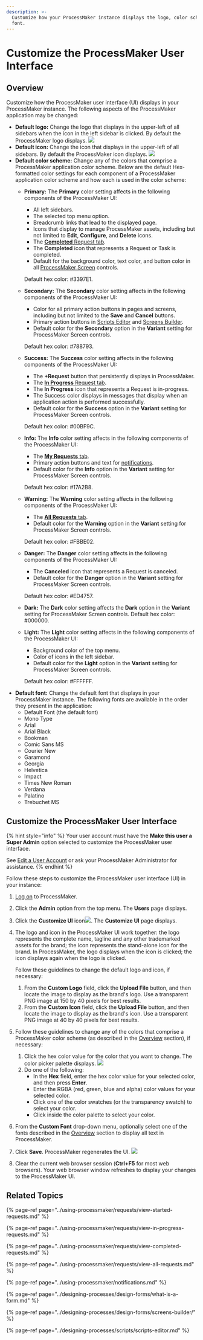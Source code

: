 ```yaml
---
description: >-
  Customize how your ProcessMaker instance displays the logo, color scheme, and
  font.
---
```


# Customize the ProcessMaker User Interface

## Overview

Customize how the ProcessMaker user interface \(UI\) displays in your ProcessMaker instance. The following aspects of the ProcessMaker application may be changed:

* **Default logo:** Change the logo that displays in the upper-left of all sidebars when the icon in the left sidebar is clicked. By default the ProcessMaker logo displays. ![](../.gitbook/assets/logo-processmaker-custom-ui-admin.png) 
* **Default icon:** Change the icon that displays in the upper-left of all sidebars. By default the ProcessMaker icon displays. ![](../.gitbook/assets/icon-processmaker-custom-ui-admin.png) 
* **Default color scheme:** Change any of the colors that comprise a ProcessMaker application color scheme. Below are the default Hex-formatted color settings for each component of a ProcessMaker application color scheme and how each is used in the color scheme:
  * **Primary:** The **Primary** color setting affects in the following components of the ProcessMaker UI:

    * All left sidebars.
    * The selected top menu option.
    * Breadcrumb links that lead to the displayed page.
    * Icons that display to manage ProcessMaker assets, including but not limited to **Edit**, **Configure**, and **Delete** icons.
    * The [**Completed** Request tab](../using-processmaker/requests/view-completed-requests.md#view-completed-requests-in-which-you-participated).
    * The **Completed** icon that represents a Request or Task is completed.
    * Default for the background color, text color, and button color in all [ProcessMaker Screen](../designing-processes/design-forms/what-is-a-form.md) controls.

    Default hex color: \#3397E1.

  * **Secondary:** The **Secondary** color setting affects in the following components of the ProcessMaker UI:

    * Color for all primary action buttons in pages and screens, including but not limited to the **Save** and **Cancel** buttons.
    * Primary action buttons in [Scripts Editor](../designing-processes/scripts/scripts-editor.md) and [Screens Builder](../designing-processes/design-forms/screens-builder/).
    * Default color for the **Secondary** option in the **Variant** setting for ProcessMaker Screen controls.

    Default hex color: \#788793.

  * **Success:** The **Success** color setting affects in the following components of the ProcessMaker UI:

    * The **+Request** button that persistently displays in ProcessMaker.
    * The [**In Progress** Request tab](../using-processmaker/requests/view-in-progress-requests.md#view-in-progress-requests-in-which-you-are-participating).
    * The **In Progress** icon that represents a Request is in-progress.
    * The Success color displays in messages that display when an application action is performed successfully.
    * Default color for the **Success** option in the **Variant** setting for ProcessMaker Screen controls.

    Default hex color: \#00BF9C.

  * **Info:** The **Info** color setting affects in the following components of the ProcessMaker UI:

    * The [**My Requests** tab](../using-processmaker/requests/view-started-requests.md#view-your-requests).
    * Primary action buttons and text for [notifications](../using-processmaker/notifications.md).
    * Default color for the **Info** option in the **Variant** setting for ProcessMaker Screen controls.

    Default hex color: \#17A2B8.

  * **Warning:** The **Warning** color setting affects in the following components of the ProcessMaker UI:

    * The [**All Requests** tab](../using-processmaker/requests/view-all-requests.md#view-all-requests-in-your-organization).
    * Default color for the **Warning** option in the **Variant** setting for ProcessMaker Screen controls.

    Default hex color: \#FBBE02.

  * **Danger:** The **Danger** color setting affects in the following components of the ProcessMaker UI:

    * The **Canceled** icon that represents a Request is canceled.
    * Default color for the **Danger** option in the **Variant** setting for ProcessMaker Screen controls.

    Default hex color: \#ED4757.

  * **Dark:** The **Dark** color setting affects the **Dark** option in the **Variant** setting for ProcessMaker Screen controls. Default hex color: \#000000.
  * **Light:** The **Light** color setting affects in the following components of the ProcessMaker UI:

    * Background color of the top menu.
    * Color of icons in the left sidebar.
    * Default color for the **Light** option in the **Variant** setting for ProcessMaker Screen controls.

    Default hex color: \#FFFFFF.
* **Default font:** Change the default font that displays in your ProcessMaker instance. The following fonts are available in the order they present in the application:
  * Default Font \(the default font\)
  * Mono Type
  * Arial
  * Arial Black
  * Bookman
  * Comic Sans MS
  * Courier New
  * Garamond
  * Georgia
  * Helvetica
  * Impact
  * Times New Roman
  * Verdana
  * Palatino
  * Trebuchet MS

## Customize the ProcessMaker User Interface

{% hint style="info" %}
Your user account must have the **Make this user a Super Admin** option selected to customize the ProcessMaker user interface.

See [Edit a User Account](add-users/manage-user-accounts/edit-a-user-account.md#edit-a-processmaker-user-account) or ask your ProcessMaker Administrator for assistance.
{% endhint %}

Follow these steps to customize the ProcessMaker user interface \(UI\) in your instance:

1. [Log on](../using-processmaker/log-in.md#log-in) to ProcessMaker.
2. Click the **Admin** option from the top menu. The **Users** page displays.
3. Click the **Customize UI** icon![](../.gitbook/assets/customize-ui-icon-admin.png). The **Customize UI** page displays.
4. The logo and icon in the ProcessMaker UI work together: the logo represents the complete name, tagline and any other trademarked assets for the brand; the icon represents the stand-alone icon for the brand. In ProcessMaker, the logo displays when the icon is clicked; the icon displays again when the logo is clicked.

   Follow these guidelines to change the default logo and icon, if necessary:

   1. From the **Custom Logo** field, click the **Upload File** button, and then locate the image to display as the brand's logo. Use a transparent PNG image at 150 by 40 pixels for best results.
   2. From the **Custom Icon** field, click the **Upload File** button, and then locate the image to display as the brand's icon. Use a transparent PNG image at 40 by 40 pixels for best results.

5. Follow these guidelines to change any of the colors that comprise a ProcessMaker color scheme \(as described in the [Overview](customize-the-processmaker-user-interface.md) section\), if necessary:
   1. Click the hex color value for the color that you want to change. The color picker palette displays. ![](../.gitbook/assets/customize-ui-color-picker-palette-admin.png) 
   2. Do one of the following:
      * In the **Hex** field, enter the hex color value for your selected color, and then press **Enter**.
      * Enter the RGBA \(red, green, blue and alpha\) color values for your selected color.
      * Click one of the color swatches \(or the transparency swatch\) to select your color.
      * Click inside the color palette to select your color.
6. From the **Custom Font** drop-down menu, optionally select one of the fonts described in the [Overview](customize-the-processmaker-user-interface.md#overview) section to display all text in ProcessMaker.
7. Click **Save**. ProcessMaker regenerates the UI. ![](../.gitbook/assets/regenerate-css-files-message-customize-ui-admin.png) 
8. Clear the current web browser session \(**Ctrl+F5** for most web browsers\). Your web browser window refreshes to display your changes to the ProcessMaker UI.

## Related Topics

{% page-ref page="../using-processmaker/requests/view-started-requests.md" %}

{% page-ref page="../using-processmaker/requests/view-in-progress-requests.md" %}

{% page-ref page="../using-processmaker/requests/view-completed-requests.md" %}

{% page-ref page="../using-processmaker/requests/view-all-requests.md" %}

{% page-ref page="../using-processmaker/notifications.md" %}

{% page-ref page="../designing-processes/design-forms/what-is-a-form.md" %}

{% page-ref page="../designing-processes/design-forms/screens-builder/" %}

{% page-ref page="../designing-processes/scripts/scripts-editor.md" %}

